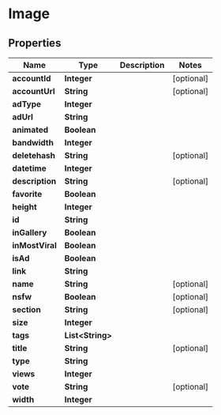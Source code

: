 

# Image


## Properties

| Name | Type | Description | Notes |
|------------ | ------------- | ------------- | -------------|
|**accountId** | **Integer** |  |  [optional] |
|**accountUrl** | **String** |  |  [optional] |
|**adType** | **Integer** |  |  |
|**adUrl** | **String** |  |  |
|**animated** | **Boolean** |  |  |
|**bandwidth** | **Integer** |  |  |
|**deletehash** | **String** |  |  [optional] |
|**datetime** | **Integer** |  |  |
|**description** | **String** |  |  [optional] |
|**favorite** | **Boolean** |  |  |
|**height** | **Integer** |  |  |
|**id** | **String** |  |  |
|**inGallery** | **Boolean** |  |  |
|**inMostViral** | **Boolean** |  |  |
|**isAd** | **Boolean** |  |  |
|**link** | **String** |  |  |
|**name** | **String** |  |  [optional] |
|**nsfw** | **Boolean** |  |  [optional] |
|**section** | **String** |  |  [optional] |
|**size** | **Integer** |  |  |
|**tags** | **List&lt;String&gt;** |  |  |
|**title** | **String** |  |  [optional] |
|**type** | **String** |  |  |
|**views** | **Integer** |  |  |
|**vote** | **String** |  |  [optional] |
|**width** | **Integer** |  |  |



